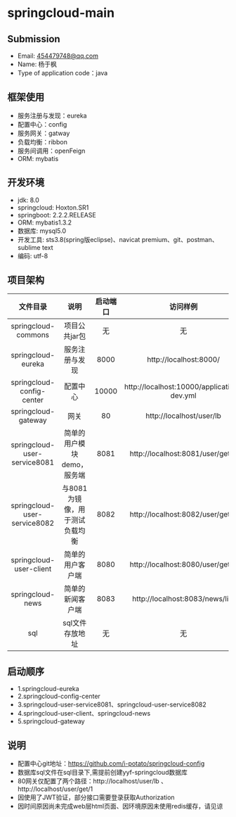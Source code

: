 # springcloud-main
## Submission 
- Email: 454479748@qq.com
- Name: 杨于枫
- Type of application code：java

## 框架使用
- 服务注册与发现：eureka
- 配置中心：config
- 服务网关：gatway
- 负载均衡：ribbon
- 服务间调用：openFeign
- ORM: mybatis

## 开发环境
- jdk: 8.0
- springcloud: Hoxton.SR1  
- springboot: 2.2.2.RELEASE
- ORM: mybatis1.3.2
- 数据库: mysql5.0
- 开发工具: sts3.8(spring版eclipse)、navicat premium、git、postman、sublime text
- 编码: utf-8

## 项目架构

|文件目录|说明|启动端口|访问样例|
|:-:|:-:|:-:|:-:|
| springcloud-commons| 项目公共jar包|无|无|
| springcloud-eureka   |服务注册与发现|8000|http://localhost:8000/ |
| springcloud-config-center|配置中心|10000|http://localhost:10000/application-dev.yml |
| springcloud-gateway|网关|80|http://localhost/user/lb |
| springcloud-user-service8081|简单的用户模块demo，服务端|8081|http://localhost:8081/user/get/1 |
| springcloud-user-service8082|与8081为镜像，用于测试负载均衡|8082|http://localhost:8082/user/get/1|
| springcloud-user-client|简单的用户客户端|8080|http://localhost:8080/user/get/1|
| springcloud-news|简单的新闻客户端|8083|http://localhost:8083/news/list |
|sql|sql文件存放地址|无|无|

## 启动顺序
- 1.springcloud-eureka 
- 2.springcloud-config-center
- 3.springcloud-user-service8081、springcloud-user-service8082
- 4.springcloud-user-client、springcloud-news
- 5.springcloud-gateway

## 说明
- 配置中心git地址：https://github.com/i-potato/springcloud-config 
- 数据库sql文件在sql目录下,需提前创建yyf-springcloud数据库
- 80网关仅配置了两个路径：http://localhost/user/lb  、 http://localhost/user/get/1
- 因使用了JWT验证，部分接口需要登录获取Authorization
- 因时间原因尚未完成web层html页面、因环境原因未使用redis缓存，请见谅

